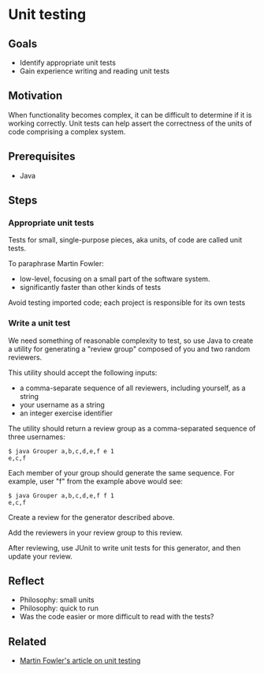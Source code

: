 # Unit testing

## Goals

* Identify appropriate unit tests
* Gain experience writing and reading unit tests

## Motivation

When functionality becomes complex, it can be difficult to determine if it is working correctly. Unit tests can help assert the correctness of the units of code comprising a complex system.

## Prerequisites

* Java

## Steps

### Appropriate unit tests

Tests for small, single-purpose pieces, aka units, of code are called unit tests.

To paraphrase Martin Fowler:
* low-level, focusing on a small part of the software system. 
* significantly faster than other kinds of tests

Avoid testing imported code; each project is responsible for its own tests

### Write a unit test

We need something of reasonable complexity to test, so use Java to create a utility for generating a "review group" composed of you and two random reviewers.

This utility should accept the following inputs:
* a comma-separate sequence of all reviewers, including yourself, as a string
* your username as a string
* an integer exercise identifier

The utility should return a review group as a comma-separated sequence of three usernames:

```
$ java Grouper a,b,c,d,e,f e 1
e,c,f
```

Each member of your group should generate the same sequence. For example, user "f" from the example above would see:

```
$ java Grouper a,b,c,d,e,f f 1
e,c,f
```

Create a review for the generator described above.

Add the reviewers in your review group to this review.

After reviewing, use JUnit to write unit tests for this generator, and then update your review.

## Reflect

* Philosophy: small units
* Philosophy: quick to run
* Was the code easier or more difficult to read with the tests?

## Related

* [Martin Fowler's article on unit testing](http://martinfowler.com/bliki/UnitTest.html)